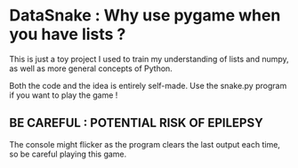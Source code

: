 # DataSnake : Why use pygame when you have lists ?

This is just a toy project I used to train my understanding of lists and numpy, as well as more general concepts of Python.

Both the code and the idea is entirely self-made.
Use the snake.py program if you want to play the game !

## BE CAREFUL : POTENTIAL RISK OF EPILEPSY

The console might flicker as the program clears the last output each time, so be careful playing this game.
